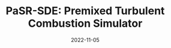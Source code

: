 ---
title: "PaSR-SDE: Premixed Turbulent Combustion Simulator"
logo: "PaSR-SDE.png"
description: "A Matlab code to simulate premixed turbulent combustion in a partially stirred reactor using stochastic micro-mixing models."
date: 2022-11-05
website: "https://americocunhajr.github.io/PaSR-SDE"
github: "https://github.com/americocunhajr/PaSR-SDE"
docs: 
download: "https://github.com/americocunhajr/PaSR-SDE/zipball/main"
layout: none
collection: software
---